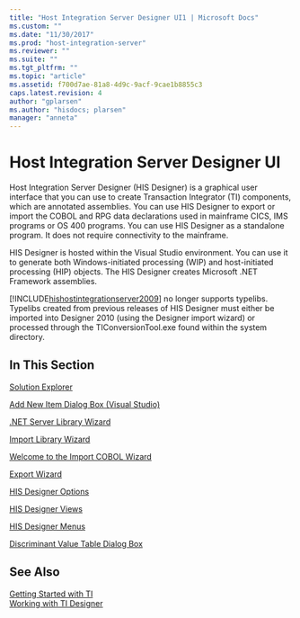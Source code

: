 ```yaml
---
title: "Host Integration Server Designer UI1 | Microsoft Docs"
ms.custom: ""
ms.date: "11/30/2017"
ms.prod: "host-integration-server"
ms.reviewer: ""
ms.suite: ""
ms.tgt_pltfrm: ""
ms.topic: "article"
ms.assetid: f700d7ae-81a8-4d9c-9acf-9cae1b8855c3
caps.latest.revision: 4
author: "gplarsen"
ms.author: "hisdocs; plarsen"
manager: "anneta"
---
```

# Host Integration Server Designer UI
Host Integration Server Designer (HIS Designer) is a graphical user interface that you can use to create Transaction Integrator (TI) components, which are annotated assemblies. You can use HIS Designer to export or import the COBOL and RPG data declarations used in mainframe CICS, IMS programs or OS 400 programs. You can use HIS Designer as a standalone program. It does not require connectivity to the mainframe.  
  
 HIS Designer is hosted within the Visual Studio environment. You can use it to generate both Windows-initiated processing (WIP) and host-initiated processing (HIP) objects. The HIS Designer creates Microsoft .NET Framework assemblies.  
  
 [!INCLUDE[hishostintegrationserver2009](../includes/hishostintegrationserver2009-md.md)] no longer supports typelibs. Typelibs created from previous releases of HIS Designer must either be imported into Designer 2010 (using the Designer import wizard)  or processed through the TIConversionTool.exe found within the system directory.  
  
## In This Section  
 [Solution Explorer](../core/solution-explorer1.md)  
  
 [Add New Item Dialog Box (Visual Studio)](../core/add-new-item-dialog-box-visual-studio-1.md)  
  
 [.NET Server Library Wizard](../core/net-server-library-wizard2.md)  
  
 [Import Library Wizard](../core/import-library-wizard1.md)  
  
 [Welcome to the Import COBOL Wizard](../core/welcome-to-the-import-cobol-wizard1.md)  
  
 [Export Wizard](../core/export-wizard2.md)  
  
 [HIS Designer Options](../core/his-designer-options1.md)  
  
 [HIS Designer Views](../core/his-designer-views1.md)  
  
 [HIS Designer Menus](../core/his-designer-menus1.md)  
  
 [Discriminant Value Table Dialog Box](../core/discriminant-value-table-dialog-box1.md)  
  
## See Also  
 [Getting Started with TI](../core/getting-started-with-ti1.md)   
 [Working with TI Designer](../core/working-with-ti-designer1.md)